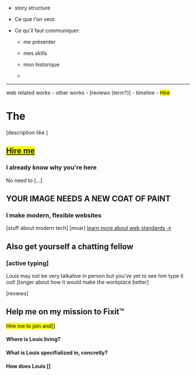 - story structure

- Ce que l'on veut:

- Ce qu'il faut communiquer:
  
  - me présenter
  
  - mes skills
  
  - mon historique
  
  - 

---

web related works - other works - [reviews (term?)] - timeline - <mark>Hire</mark>

# The

[description like ]

## <mark>[Hire me]()</mark>

### I already know why you're here

No need to [...]

## YOUR IMAGE NEEDS A NEW COAT OF PAINT

### I make modern, flexible websites

[stuff about modern tech]
[moar]
[learn more about web standards ->]()

## Also get yourself a chatting fellow

### [active typing]

Louis may not be very talkative in person but you've yet to see him type it out!
[longer about how it would make the workplace better]

[reviews]

## Help me on my mission to Fixit:tm:

<mark>Hire me to join and[]</mark>

#### Where is Louis living?

#### What is Louis specifialized in, concretly?

#### How does Louis []

